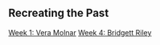 <base href="./RTP/">

## Recreating the Past

[Week 1: Vera Molnar](./molnar.html)
[Week 4: Bridgett Riley](./riley.html)